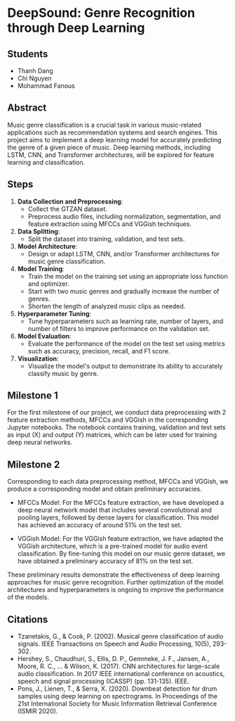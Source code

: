 # DeepSound: Genre Recognition through Deep Learning

## Students
- Thanh Dang
- Chi Nguyen
- Mohammad Fanous


## Abstract
Music genre classification is a crucial task in various music-related applications such as recommendation systems and search engines. This project aims to implement a deep learning model for accurately predicting the genre of a given piece of music. Deep learning methods, including LSTM, CNN, and Transformer architectures, will be explored for feature learning and classification.

## Steps
1. **Data Collection and Preprocessing**:
   - Collect the GTZAN dataset.
   - Preprocess audio files, including normalization, segmentation, and feature extraction using MFCCs and VGGish techniques.
2. **Data Splitting**:
   - Split the dataset into training, validation, and test sets.
3. **Model Architecture**:
   - Design or adapt LSTM, CNN, and/or Transformer architectures for music genre classification.
4. **Model Training**:
   - Train the model on the training set using an appropriate loss function and optimizer.
   - Start with two music genres and gradually increase the number of genres.
   - Shorten the length of analyzed music clips as needed.
5. **Hyperparameter Tuning**:
   - Tune hyperparameters such as learning rate, number of layers, and number of filters to improve performance on the validation set.
6. **Model Evaluation**:
   - Evaluate the performance of the model on the test set using metrics such as accuracy, precision, recall, and F1 score.
7. **Visualization**:
   - Visualize the model's output to demonstrate its ability to accurately classify music by genre.

## Milestone 1
For the first milestone of our project, we conduct data preprocessing with 2 feature extraction methods, MFCCs and VGGish in the corresponding Jupyter notebooks. The notebook contains training, validation and test sets as input (X) and output (Y) matrices, which can be later used for training deep neural networks.

## Milestone 2

Corresponding to each data preprocessing method, MFCCs and VGGish, we produce a corresponding model and obtain preliminary accuracies.

- MFCCs Model:
For the MFCCs feature extraction, we have developed a deep neural network model that includes several convolutional and pooling layers, followed by dense layers for classification. This model has achieved an accuracy of around 51% on the test set.

- VGGish Model:
For the VGGish feature extraction, we have adapted the VGGish architecture, which is a pre-trained model for audio event classification. By fine-tuning this model on our music genre dataset, we have obtained a preliminary accuracy of 81% on the test set.

These preliminary results demonstrate the effectiveness of deep learning approaches for music genre recognition. Further optimization of the model architectures and hyperparameters is ongoing to improve the performance of the models.

## Citations
- Tzanetakis, G., & Cook, P. (2002). Musical genre classification of audio signals. IEEE Transactions on Speech and Audio Processing, 10(5), 293-302.
- Hershey, S., Chaudhuri, S., Ellis, D. P., Gemmeke, J. F., Jansen, A., Moore, R. C., ... & Wilson, K. (2017). CNN architectures for large-scale audio classification. In 2017 IEEE international conference on acoustics, speech and signal processing (ICASSP) (pp. 131-135). IEEE.
- Pons, J., Lienen, T., & Serra, X. (2020). Downbeat detection for drum samples using deep learning on spectrograms. In Proceedings of the 21st International Society for Music Information Retrieval Conference (ISMIR 2020).





